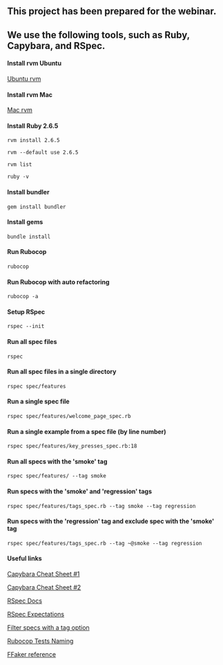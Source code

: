 ## This project has been prepared for the webinar.
## We use the following tools, such as **Ruby**, **Capybara**, and **RSpec**.

#### Install rvm Ubuntu

[Ubuntu rvm](https://github.com/rvm/ubuntu_rvm)

#### Install rvm Mac

[Mac rvm](https://null-byte.wonderhowto.com/how-to/mac-for-hackers-install-rvm-maintain-ruby-environments-macos-0174401/)

#### Install Ruby 2.6.5

```shell
rvm install 2.6.5
```

```shell
rvm --default use 2.6.5
```

```shell
rvm list
```

```shell
ruby -v
```

#### Install bundler

```shell
gem install bundler
```

#### Install gems

```shell
bundle install
```

#### Run Rubocop

```shell
rubocop
```

#### Run Rubocop with auto refactoring

```shell
rubocop -a
```

#### Setup RSpec

```shell
rspec --init
```

#### Run all spec files

```shell
rspec
```

#### Run all spec files in a single directory

```shell
rspec spec/features
```

#### Run a single spec file

```shell
rspec spec/features/welcome_page_spec.rb
```

#### Run a single example from a spec file (by line number)

```shell
rspec spec/features/key_presses_spec.rb:18
```

#### Run all specs with the 'smoke' tag

```shell
rspec spec/features/ --tag smoke
```

#### Run specs with the 'smoke' and 'regression' tags

```shell
rspec spec/features/tags_spec.rb --tag smoke --tag regression
```

#### Run specs with the 'regression' tag and exclude spec with the 'smoke' tag

```shell
rspec spec/features/tags_spec.rb --tag ~@smoke --tag regression
```

#### Useful links

[Capybara Cheat Sheet #1](https://gist.github.com/tomas-stefano/6652111)

[Capybara Cheat Sheet #2](https://blog.morizyun.com/blog/capybara-selenium-webdriver-ruby/index.html)

[RSpec Docs](https://relishapp.com/rspec/rspec-core/v/3-9/docs/)

[RSpec Expectations](https://relishapp.com/rspec/rspec-expectations/v/3-9/docs)

[Filter specs with a tag option](https://relishapp.com/rspec/rspec-core/v/3-9/docs/command-line/tag-option#filter-examples-with-a-simple-tag)

[Rubocop Tests Naming](https://github.com/rubocop-hq/rspec-style-guide#naming)

[FFaker reference](https://github.com/ffaker/ffaker/blob/master/REFERENCE.md)
